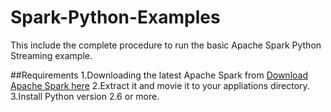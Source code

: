 # Spark-Python-Examples
This include the complete procedure to run the basic Apache Spark Python Streaming example.

##Requirements
1.Downloading the latest Apache Spark from [Download Apache Spark here](https://spark.apache.org/downloads.html)
2.Extract it and movie it to your appliations directory.
3.Install Python version 2.6 or more.


